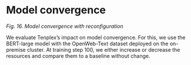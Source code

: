 # Model convergence
_Fig. 16. Model convergence with reconfiguration_

We evaluate Tenplex’s impact on model convergence. For this, we use the BERT-large model with the OpenWeb-Text dataset deployed on the on-premise cluster. At training step 100, we either increase or decrease the resources and compare them to a baseline without change.
